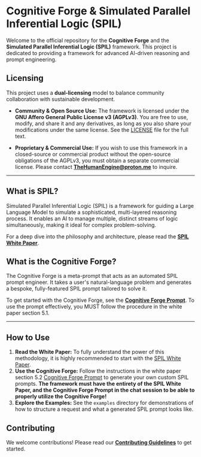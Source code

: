 # Cognitive Forge & Simulated Parallel Inferential Logic (SPIL)

Welcome to the official repository for the **Cognitive Forge** and the **Simulated Parallel Inferential Logic (SPIL)** framework. This project is dedicated to providing a framework for advanced AI-driven reasoning and prompt engineering.

## Licensing

This project uses a **dual-licensing** model to balance community collaboration with sustainable development.

* **Community & Open Source Use:** The framework is licensed under the **GNU Affero General Public License v3 (AGPLv3)**. You are free to use, modify, and share it and any derivatives, as long as you also share your modifications under the same license. See the [LICENSE](LICENSE) file for the full text.

* **Proprietary & Commercial Use:** If you wish to use this framework in a closed-source or commercial product without the open-source obligations of the AGPLv3, you must obtain a separate commercial license. Please contact **TheHumanEngine@proton.me** to inquire.

---

## What is SPIL?

Simulated Parallel Inferential Logic (SPIL) is a framework for guiding a Large Language Model to simulate a sophisticated, multi-layered reasoning process. It enables an AI to manage multiple, distinct streams of logic simultaneously, making it ideal for complex problem-solving.

For a deep dive into the philosophy and architecture, please read the [**SPIL White Paper**](white-paper/).

## What is the Cognitive Forge?

The Cognitive Forge is a meta-prompt that acts as an automated SPIL prompt engineer. It takes a user's natural-language problem and generates a bespoke, fully-featured SPIL prompt tailored to solve it.

To get started with the Cognitive Forge, see the [**Cognitive Forge Prompt**](cognitive-forge/Cognitive_Forge_Prompt.md). To use the prompt effectively, you MUST follow the procedure in the white paper section 5.1. 

---

## How to Use

1.  **Read the White Paper:** To fully understand the power of this methodology, it is highly recommended to start with the [SPIL White Paper](white-paper/SPIL_White_Paper.md).
2.  **Use the Cognitive Forge:** Follow the instructions in the white paper section 5.2 [Cognitive Forge Prompt](cognitive-forge/Cognitive_Forge_Prompt.md) to generate your own custom SPIL prompts. **The framework must have the entirety of the SPIL White Paper, and the Cognitive Forge Prompt in the chat session to be able to properly utilize the Cognitive Forge!**
4.  **Explore the Examples:** See the `examples` directory for demonstrations of how to structure a request and what a generated SPIL prompt looks like.

## Contributing

We welcome contributions! Please read our [**Contributing Guidelines**](CONTRIBUTING.md) to get started.
